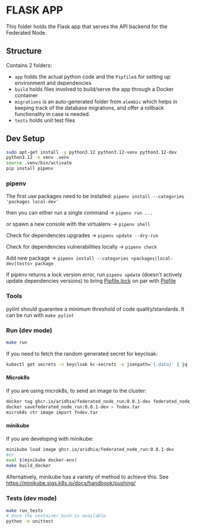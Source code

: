 # FLASK APP
This folder holds the Flask app that serves the API backend for the Federated Node.

## Structure
Contains 2 folders:
- `app` holds the actual python code and the `Pipfile`s for setting up environment and dependencies
- `build` holds files involved to build/serve the app through a Docker container
- `migrations` is an auto-generated folder from `alembic` which helps in keeping track of the database migrations, and offer a rollback functionality in case is needed.
- `tests` holds unit test files

## Dev Setup
```sh
sudo apt-get install -y python3.12 python3.12-venv python3.12-dev
python3.12 -m venv .venv
source .venv/bin/activate
pip install pipenv
```

### pipenv
The first use packages need to be installed:
`pipenv install --categories 'packages local-dev'`

then you can either run a single command -> `pipenv run ...`

or spawn a new console with the virtualenv -> `pipenv shell`

Check for dependencies upgrades -> `pipenv update --dry-run`

Check for dependencies vulnerabilities locally -> `pipenv check`

Add new package -> `pipenv install --categories <packages|local-dev|tests> package`

If pipenv returns a lock version error, run `pipenv update` (doesn't actively update dependencies versions) to bring [Pipfile.lock](./Pipfile.lock) on par with [Pipfile](./Pipfile)

### Tools
pylint should guarantee a minimum threshold of code quality/standards. It can be run with `make pylint`

### Run (dev mode)
```sh
make run
```

If you need to fetch the random generated secret for keycloak:
```sh
kubectl get secrets -n keycloak kc-secrets -o jsonpath='{.data}' | jq
```
#### Microk8s
If you are using microk8s, to send an image to the cluster:
```sh
docker tag ghcr.io/aridhia/federated_node_run:0.0.1-dev federated_node_run:0.0.1-dev
docker savefederated_node_run:0.0.1-dev > fndev.tar
microk8s ctr image import fndev.tar
```
#### minikube
If you are developing with minikube:
```sh
minikube load image ghcr.io/aridhia/federated_node_run:0.0.1-dev
#or
eval $(minikube docker-env)
make build_docker
```
Alternatively, minikube has a variety of method to achieve this. See https://minikube.sigs.k8s.io/docs/handbook/pushing/


### Tests (dev mode)
```sh
make run_tests
# Once the container bash is available
python -m unittest
```
